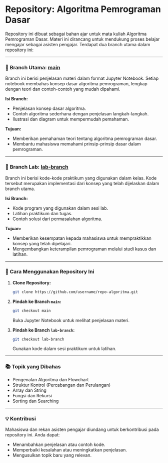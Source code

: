 # Repository: Algoritma Pemrograman Dasar

Repository ini dibuat sebagai bahan ajar untuk mata kuliah Algoritma Pemrograman Dasar. Materi ini dirancang untuk mendukung proses belajar mengajar sebagai asisten pengajar. Terdapat dua branch utama dalam repository ini:

---

### 📂 **Branch Utama: [main](https://github.com/WawanWidiantara/Programming-Algorithm)**
Branch ini berisi penjelasan materi dalam format Jupyter Notebook. Setiap notebook membahas konsep dasar algoritma pemrograman, lengkap dengan teori dan contoh-contoh yang mudah dipahami.

**Isi Branch:**
- Penjelasan konsep dasar algoritma.
- Contoh algoritma sederhana dengan penjelasan langkah-langkah.
- Ilustrasi dan diagram untuk mempermudah pemahaman.

**Tujuan:**
- Memberikan pemahaman teori tentang algoritma pemrograman dasar.
- Membantu mahasiswa memahami prinsip-prinsip dasar dalam pemrograman.

---

### 📂 **Branch Lab: [lab-branch](https://github.com/WawanWidiantara/Programming-Algorithm/tree/lab-branch)**
Branch ini berisi kode-kode praktikum yang digunakan dalam kelas. Kode tersebut merupakan implementasi dari konsep yang telah dijelaskan dalam branch utama.

**Isi Branch:**
- Kode program yang digunakan dalam sesi lab.
- Latihan praktikum dan tugas.
- Contoh solusi dari permasalahan algoritma.

**Tujuan:**
- Memberikan kesempatan kepada mahasiswa untuk mempraktikkan konsep yang telah dipelajari.
- Mengembangkan keterampilan pemrograman melalui studi kasus dan latihan.

---

### 🚀 **Cara Menggunakan Repository Ini**
1. **Clone Repository:**
   ```bash
   git clone https://github.com/username/repo-algoritma.git
   ```

2. **Pindah ke Branch `main`:**
   ```bash
   git checkout main
   ```
   Buka Jupyter Notebook untuk melihat penjelasan materi.


3. **Pindah ke Branch `lab-branch`:**
   ```bash
   git checkout lab-branch
   ```
   Gunakan kode dalam sesi praktikum untuk latihan.

---

### 📚 **Topik yang Dibahas**
- Pengenalan Algoritma dan Flowchart
- Struktur Kontrol (Percabangan dan Perulangan)
- Array dan String
- Fungsi dan Rekursi
- Sorting dan Searching

---

### 💡 **Kontribusi**
Mahasiswa dan rekan asisten pengajar diundang untuk berkontribusi pada repository ini. Anda dapat:
- Menambahkan penjelasan atau contoh kode.
- Memperbaiki kesalahan atau meningkatkan penjelasan.
- Mengusulkan topik baru yang relevan.




